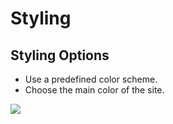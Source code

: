 # Styling

## Styling Options

* Use a predefined color scheme.
* Choose the main color of the site.

![](http://transvelo.github.io/docs/electro/images/theme-options-styling.png)
